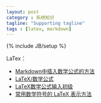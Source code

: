 ```yaml
---
layout: post
category : 系统知识
tagline: "Supporting tagline"
tags : [latex, markdown]
---
```

{% include JB/setup %}


<script type="text/javascript" src="http://cdn.mathjax.org/mathjax/latest/MathJax.js?config=default"></script>


LaTex：

- [Markdown中插入数学公式的方法](http://blog.csdn.net/xiahouzuoxin/article/details/26478179)
- [LaTeX/数学公式](http://zh.wikibooks.org/zh-cn/LaTeX/%E6%95%B0%E5%AD%A6%E5%85%AC%E5%BC%8F)
- [LaTeX数学公式输入初级](http://blog.sina.com.cn/s/blog_5e16f1770100fs38.html)
- [常用数学符号的 LaTeX 表示方法](http://www.mohu.org/info/symbols/symbols.htm)
